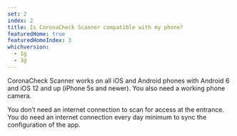 ```yaml
---
set: 2
index: 2
title: Is CoronaCheck Scanner compatible with my phone?
featuredHome: true
featuredHomeIndex: 3
whichversion:
  - 1g
  - 3g
---
```

CoronaCheck Scanner works on all iOS and Android phones with Android 6 and iOS 12 and up (iPhone 5s and newer). You also need a working phone camera. 

You don’t need an internet connection to scan for access at the entrance. You do need an internet connection every day minimum to sync the configuration of the app. 
